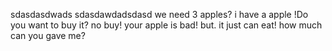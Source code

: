 sdasdasdwads
sdasdawdadsdasd
we need 3 apples? 
i have a apple !Do you want to buy it?
no buy! your apple is bad!
but. it just can eat!
how much can you gave me?
